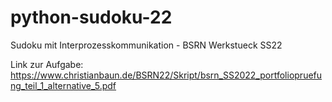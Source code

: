 # python-sudoku-22
Sudoku mit Interprozesskommunikation - BSRN Werkstueck SS22




Link zur Aufgabe: https://www.christianbaun.de/BSRN22/Skript/bsrn_SS2022_portfoliopruefung_teil_1_alternative_5.pdf
